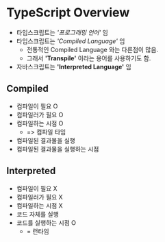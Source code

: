 # TypeScript Overview

- 타입스크립트는 *'프로그래밍 언어'* 임
- 타입스크립트는 *'Compiled Language'* 임
    - 전통적인 Compiled Language 와는 다른점이 많음.
    - 그래서 **'Transpile'** 이라는 용어를 사용하기도 함.
- 자바스크립트는 **'Interpreted Language'** 임

## Compiled

- 컴파일이 필요 O
- 컴파일러가 필요 O
- 컴파일하는 시점 O
    - => 컴파일 타임
- 컴파일된 결과물을 실행
- 컴파일된 결과물을 실행하는 시점

## Interpreted

- 컴파일이 필요 X
- 컴파일러가 필요 X
- 컴파일하는 시점 X
- 코드 자체를 실행
- 코드를 실행하는 시점 O
    - = 런타임
    
